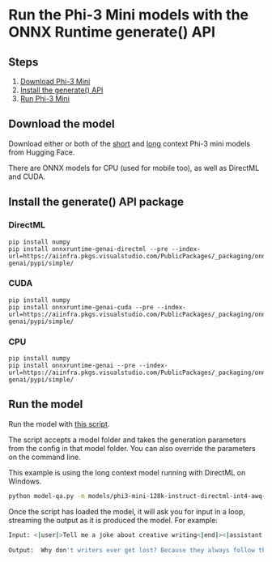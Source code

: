 # Run the Phi-3 Mini models with the ONNX Runtime generate() API

## Steps
1. [Download Phi-3 Mini](#download-the-model)
2. [Install the generate() API](#install-the-generate()-api-package)
4. [Run Phi-3 Mini](#run-the-model)

## Download the model 

Download either or both of the [short](https://aka.ms/phi3-mini-4k-instruct-onnx) and [long](https://aka.ms/phi3-mini-128k-instruct-onnx) context Phi-3 mini models from Hugging Face.

There are ONNX models for CPU (used for mobile too), as well as DirectML and CUDA.


## Install the generate() API package

### DirectML

```
pip install numpy
pip install onnxruntime-genai-directml --pre --index-url=https://aiinfra.pkgs.visualstudio.com/PublicPackages/_packaging/onnxruntime-genai/pypi/simple/
```

### CUDA

```
pip install numpy
pip install onnxruntime-genai-cuda --pre --index-url=https://aiinfra.pkgs.visualstudio.com/PublicPackages/_packaging/onnxruntime-genai/pypi/simple/
```

### CPU

```
pip install numpy
pip install onnxruntime-genai --pre --index-url=https://aiinfra.pkgs.visualstudio.com/PublicPackages/_packaging/onnxruntime-genai/pypi/simple/
```


## Run the model

Run the model with [this script](https://github.com/microsoft/onnxruntime-genai/blob/main/examples/python/model-qa.py).

The script accepts a model folder and takes the generation parameters from the config in that model folder. You can also override the parameters on the command line.

This example is using the long context model running with DirectML on Windows.

```bash
python model-qa.py -m models/phi3-mini-128k-instruct-directml-int4-awq-block-128
```

Once the script has loaded the model, it will ask you for input in a loop, streaming the output as it is produced the model. For example:

```bash
Input: <|user|>Tell me a joke about creative writing<|end|><|assistant|>
 
Output:  Why don't writers ever get lost? Because they always follow the plot! 
```
